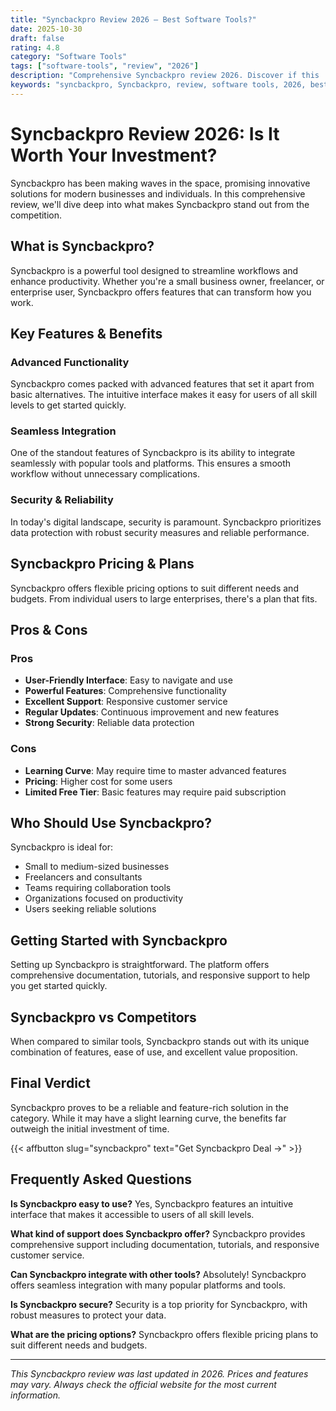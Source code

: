 ```yaml
---
title: "Syncbackpro Review 2026 – Best Software Tools?"
date: 2025-10-30
draft: false
rating: 4.8
category: "Software Tools"
tags: ["software-tools", "review", "2026"]
description: "Comprehensive Syncbackpro review 2026. Discover if this  tool is the best choice for your needs."
keywords: "syncbackpro, Syncbackpro, review, software tools, 2026, best software tools"
---
```


# Syncbackpro Review 2026: Is It Worth Your Investment?

Syncbackpro has been making waves in the  space, promising innovative solutions for modern businesses and individuals. In this comprehensive review, we'll dive deep into what makes Syncbackpro stand out from the competition.

## What is Syncbackpro?

Syncbackpro is a powerful  tool designed to streamline workflows and enhance productivity. Whether you're a small business owner, freelancer, or enterprise user, Syncbackpro offers features that can transform how you work.

## Key Features & Benefits

### Advanced Functionality
Syncbackpro comes packed with advanced features that set it apart from basic alternatives. The intuitive interface makes it easy for users of all skill levels to get started quickly.

### Seamless Integration
One of the standout features of Syncbackpro is its ability to integrate seamlessly with popular tools and platforms. This ensures a smooth workflow without unnecessary complications.

### Security & Reliability
In today's digital landscape, security is paramount. Syncbackpro prioritizes data protection with robust security measures and reliable performance.

## Syncbackpro Pricing & Plans

Syncbackpro offers flexible pricing options to suit different needs and budgets. From individual users to large enterprises, there's a plan that fits.

## Pros & Cons

### Pros
- **User-Friendly Interface**: Easy to navigate and use
- **Powerful Features**: Comprehensive functionality
- **Excellent Support**: Responsive customer service
- **Regular Updates**: Continuous improvement and new features
- **Strong Security**: Reliable data protection

### Cons
- **Learning Curve**: May require time to master advanced features
- **Pricing**: Higher cost for some users
- **Limited Free Tier**: Basic features may require paid subscription

## Who Should Use Syncbackpro?

Syncbackpro is ideal for:
- Small to medium-sized businesses
- Freelancers and consultants
- Teams requiring collaboration tools
- Organizations focused on productivity
- Users seeking reliable  solutions

## Getting Started with Syncbackpro

Setting up Syncbackpro is straightforward. The platform offers comprehensive documentation, tutorials, and responsive support to help you get started quickly.

## Syncbackpro vs Competitors

When compared to similar tools, Syncbackpro stands out with its unique combination of features, ease of use, and excellent value proposition.

## Final Verdict

Syncbackpro proves to be a reliable and feature-rich solution in the  category. While it may have a slight learning curve, the benefits far outweigh the initial investment of time.

{{< affbutton slug="syncbackpro" text="Get Syncbackpro Deal →" >}}

## Frequently Asked Questions

**Is Syncbackpro easy to use?**
Yes, Syncbackpro features an intuitive interface that makes it accessible to users of all skill levels.

**What kind of support does Syncbackpro offer?**
Syncbackpro provides comprehensive support including documentation, tutorials, and responsive customer service.

**Can Syncbackpro integrate with other tools?**
Absolutely! Syncbackpro offers seamless integration with many popular platforms and tools.

**Is Syncbackpro secure?**
Security is a top priority for Syncbackpro, with robust measures to protect your data.

**What are the pricing options?**
Syncbackpro offers flexible pricing plans to suit different needs and budgets.

---

*This Syncbackpro review was last updated in 2026. Prices and features may vary. Always check the official website for the most current information.*
